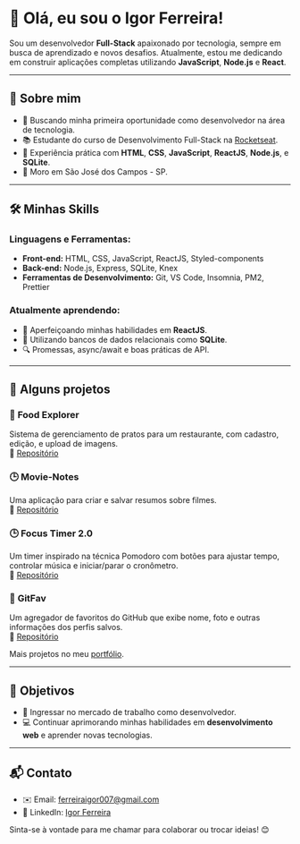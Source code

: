 # 👋 Olá, eu sou o Igor Ferreira!

Sou um desenvolvedor **Full-Stack** apaixonado por tecnologia, sempre em busca de aprendizado e novos desafios. Atualmente, estou me dedicando em construir aplicações completas utilizando **JavaScript**, **Node.js** e **React**.

---

## 🌟 Sobre mim

- 🚀 Buscando minha primeira oportunidade como desenvolvedor na área de tecnologia.
- 📚 Estudante do curso de Desenvolvimento Full-Stack na [Rocketseat](https://www.rocketseat.com.br/).
- 🔧 Experiência prática com **HTML**, **CSS**, **JavaScript**, **ReactJS**, **Node.js**, e **SQLite**.
- 📍 Moro em São José dos Campos - SP.

---

## 🛠️ Minhas Skills

### Linguagens e Ferramentas:
- **Front-end:** HTML, CSS, JavaScript, ReactJS, Styled-components
- **Back-end:** Node.js, Express, SQLite, Knex
- **Ferramentas de Desenvolvimento:** Git, VS Code, Insomnia, PM2, Prettier

### Atualmente aprendendo:
- 🚀 Aperfeiçoando minhas habilidades em **ReactJS**.
- 💾 Utilizando bancos de dados relacionais como **SQLite**.
- 🔍 Promessas, async/await e boas práticas de API.

---

## 🚀 Alguns projetos

### 🍴 **Food Explorer**
Sistema de gerenciamento de pratos para um restaurante, com cadastro, edição, e upload de imagens.  
🔗 [Repositório](https://github.com/igorferreira007/food-explorer-frontend)

### 🕒 **Movie-Notes**
Uma aplicação para criar e salvar resumos sobre filmes.  
🔗 [Repositório](https://github.com/igorferreira007/Movie-Notes)

### 🕒 **Focus Timer 2.0**
Um timer inspirado na técnica Pomodoro com botões para ajustar tempo, controlar música e iniciar/parar o cronômetro.  
🔗 [Repositório](https://github.com/igorferreira007/Focus-Time-2.0)

### 🔮 **GitFav**
Um agregador de favoritos do GitHub que exibe nome, foto e outras informações dos perfis salvos.  
🔗 [Repositório](https://github.com/igorferreira007/GitFav)

Mais projetos no meu [portfólio](https://github.com/igorferreira007?tab=repositories).

---

## 🎯 Objetivos

- 💼 Ingressar no mercado de trabalho como desenvolvedor.
- 💻 Continuar aprimorando minhas habilidades em **desenvolvimento web** e aprender novas tecnologias.

---

## 📬 Contato

- ✉️ Email: [ferreiraigor007@gmail.com](mailto:ferreiraigor007@gmail.com)
- 💼 LinkedIn: [Igor Ferreira](https://www.linkedin.com/in/ferreira-igor/)

Sinta-se à vontade para me chamar para colaborar ou trocar ideias! 😊
